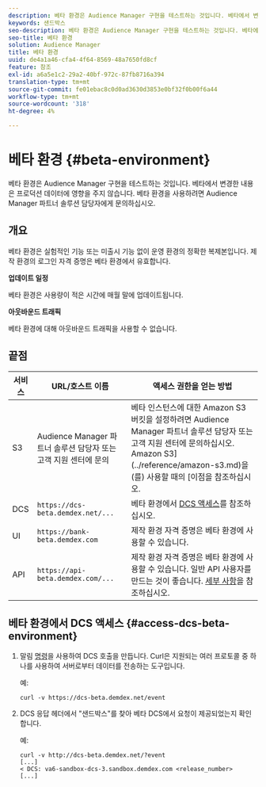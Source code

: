 ```yaml
---
description: 베타 환경은 Audience Manager 구현을 테스트하는 것입니다. 베타에서 변경한 내용은 프로덕션 데이터에 영향을 주지 않습니다. 베타 환경을 사용하려면 Audience Manager 파트너 솔루션 담당자에게 문의하십시오.
keywords: 샌드박스
seo-description: 베타 환경은 Audience Manager 구현을 테스트하는 것입니다. 베타에서 변경한 내용은 프로덕션 데이터에 영향을 주지 않습니다. 베타 환경을 사용하려면 Audience Manager 파트너 솔루션 담당자에게 문의하십시오.
seo-title: 베타 환경
solution: Audience Manager
title: 베타 환경
uuid: de4a1a46-cfa4-4f64-8569-48a7650fd8cf
feature: 참조
exl-id: a6a5e1c2-29a2-40bf-972c-87fb8716a394
translation-type: tm+mt
source-git-commit: fe01ebac8c0d0ad3630d3853e0bf32f0b00f6a44
workflow-type: tm+mt
source-wordcount: '318'
ht-degree: 4%

---
```


# 베타 환경 {#beta-environment}

베타 환경은 Audience Manager 구현을 테스트하는 것입니다. 베타에서 변경한 내용은 프로덕션 데이터에 영향을 주지 않습니다. 베타 환경을 사용하려면 Audience Manager 파트너 솔루션 담당자에게 문의하십시오.

## 개요

베타 환경은 실험적인 기능 또는 미출시 기능 없이 운영 환경의 정확한 복제본입니다. 제작 환경의 로그인 자격 증명은 베타 환경에서 유효합니다.

**업데이트 일정**

베타 환경은 사용량이 적은 시간에 매월 말에 업데이트됩니다.

**아웃바운드 트래픽**

베타 환경에 대해 아웃바운드 트래픽을 사용할 수 없습니다.

<!-- 

Added re: AAM-30826.

 -->

## 끝점



| 서비스 | URL/호스트 이름 | 액세스 권한을 얻는 방법 |
|--- |--- | --- |
| S3 | Audience Manager 파트너 솔루션 담당자 또는 고객 지원 센터에 문의 | 베타 인스턴스에 대한 Amazon S3 버킷을 설정하려면 Audience Manager 파트너 솔루션 담당자 또는 고객 지원 센터에 문의하십시오. Amazon S3](../reference/amazon-s3.md)을(를) 사용할 때의 [이점을 참조하십시오. |
| DCS | `https://dcs-beta.demdex.net/...` | 베타 환경에서 [DCS 액세스](../reference/beta-environment.md#access-dcs-beta-environment)를 참조하십시오. |
| UI | `https://bank-beta.demdex.com` | 제작 환경 자격 증명은 베타 환경에 사용할 수 있습니다. |
| API | `https://api-beta.demdex.com/...` | 제작 환경 자격 증명은 베타 환경에 사용할 수 있습니다. 일반 API 사용자를 만드는 것이 좋습니다. [세부 사항](../api/rest-api-main/aam-api-getting-started.md#requirements)을 참조하십시오. |

## 베타 환경에서 DCS 액세스 {#access-dcs-beta-environment}

1. 말림 [명령](https://curl.haxx.se/docs/manpage.html)을 사용하여 DCS 호출을 만듭니다. Curl은 지원되는 여러 프로토콜 중 하나를 사용하여 서버로부터 데이터를 전송하는 도구입니다.

   예:

   `curl -v https://dcs-beta.demdex.net/event`

1. DCS 응답 헤더에서 &quot;샌드박스&quot;를 찾아 베타 DCS에서 요청이 제공되었는지 확인합니다.

   예:

   ```
   curl -v http://dcs-beta.demdex.net/?event
   [...]
   < DCS: va6-sandbox-dcs-3.sandbox.demdex.com <release_number>
   [...]
   ```

<!--

1. Determine the load balancer's endpoint IP addresses.

   Run the `dig`  [command](https://en.wikipedia.org/wiki/Dig_(command)) to determine the IP address of the nearest load balancer. The `dig` command queries the Domain Name System and returns the name and IP addresses of the [!DNL Audience Manager] [!UICONTROL Data Collection Servers (DCS)].

   ```
   dig dcs-beta.demdex.net
   ...
   dcs-sandbox-1754093861.us-east-1.elb.amazonaws.com. 60 IN A 52.87.15.51
   dcs-sandbox-1754093861.us-east-1.elb.amazonaws.com. 60 IN A 50.16.150.8
   dcs-sandbox-1754093861.us-east-1.elb.amazonaws.com. 60 IN A 52.2.228.100
   ```

2. Using one of the addresses in the above table, add a static DNS entry in the [!DNL /etc/hosts] file.

   On Windows, modify [!DNL c:\WINDOWS\system32\drivers\etc\hosts].

   For example:

   [!DNL 52.87.15.51 *`samplepartner`*.demdex.net]

   >[!NOTE]
   >
   >The addresses change occasionally, so you must keep your [!DNL /etc/hosts] file up to date.

   Additionally, if you need to set up ID synchronization, you must add a similar entry for [!DNL dpm.demdex.net.]

   [!DNL 52.87.15.51 dpm.demdex.net]. 

3. Make a DCS call, using the `curl` [command](https://curl.haxx.se/docs/manpage.html). Curl is a tool to transfer data from or to a server, using one of many supported protocols.

   For example:

   [!DNL https://<domain>/event?product=camera] 

4. Verify that your request was served by the beta DCS by looking for "sandbox" in the DCS response header.

   For example:

   ```
   curl -v https://dcs-beta.demdex.net/?event
   [...]
   < DCS: va6-sandbox-dcs-3.sandbox.demdex.com <release_number>
   [...]
   ```

   -->
